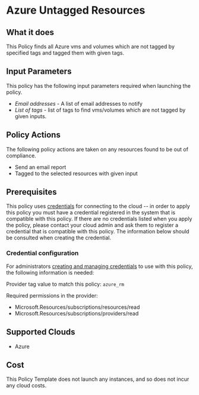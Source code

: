 # Azure Untagged Resources

## What it does

This Policy finds all Azure vms and volumes which are not tagged by specified tags and tagged them with given tags.

## Input Parameters

This policy has the following input parameters required when launching the policy.

- *Email addresses* - A list of email addresses to notify
- *List of tags* - list of tags to find vms/volumes which are not tagged by given inputs.

## Policy Actions

The following policy actions are taken on any resources found to be out of compliance.

- Send an email report
- Tagged to the selected resources with given input

## Prerequisites

This policy uses [credentials](https://docs.rightscale.com/policies/users/guides/credential_management.html) for connecting to the cloud -- in order to apply this policy you must have a credential registered in the system that is compatible with this policy. If there are no credentials listed when you apply the policy, please contact your cloud admin and ask them to register a credential that is compatible with this policy. The information below should be consulted when creating the credential.

### Credential configuration

For administrators [creating and managing credentials](https://docs.rightscale.com/policies/users/guides/credential_management.html) to use with this policy, the following information is needed:

Provider tag value to match this policy: `azure_rm`

Required permissions in the provider:

- Microsoft.Resources/subscriptions/resources/read
- Microsoft.Resources/subscriptions/providers/read

## Supported Clouds

- Azure

## Cost

This Policy Template does not launch any instances, and so does not incur any cloud costs.